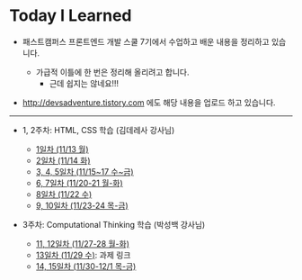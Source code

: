 # Today I Learned

- 패스트캠퍼스 프론트엔드 개발 스쿨 7기에서 수업하고 배운 내용을 정리하고 있습니다.
    - 가급적 이틀에 한 번은 정리해 올리려고 합니다.
        - 근데 쉽지는 않네요!!!

- http://devsadventure.tistory.com 에도 해당 내용을 업로드 하고 있습니다.

* * *

- 1, 2주차: HTML, CSS 학습 (김데레사 강사님)
    - [1일차 (11/13 월)](week1/171113_TIL.md)
    - [2일차 (11/14 화)](week1/171114_TIL.md)
    - [3, 4, 5일차 (11/15~17 수~금)](week1/171115_TIL.md)
    - [6, 7일차 (11/20-21 월-화)](week2/171121_TIL.md)
    - [8일차 (11/22 수)](week2/171122_TIL.md)
    - [9, 10일차 (11/23-24 목-금)](week2/171123_TIL.md)

- 3주차: Computational Thinking 학습 (박성백 강사님)
    - [11, 12일차 (11/27-28 월-화)](week3/171127_TIL.md)
    - [13일차 (11/29 수)](https://devsadventure.github.io/article/): 과제 링크
    - [14, 15일차 (11/30-12/1 목-금)](week3/171130_TIL.md)